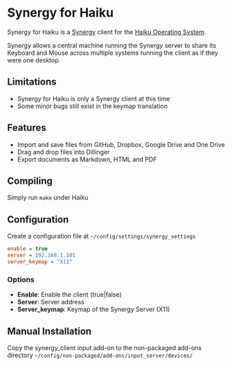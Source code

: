 # Synergy for Haiku

Synergy for Haiku is a [Synergy](http://symless.com) client for the [Haiku Operating System](http://haiku-os.org).

Synergy allows a central machine running the Synergy server to share its Keyboard and Mouse across multiple systems running the client as if they were one desktop.

## Limitations
  - Synergy for Haiku is only a Synergy client at this time
  - Some minor bugs still exist in the keymap translation

## Features
  - Import and save files from GitHub, Dropbox, Google Drive and One Drive
  - Drag and drop files into Dillinger
  - Export documents as Markdown, HTML and PDF

## Compiling
Simply run ```make``` under Haiku

## Configuration
  Create a configuration file at ```~/config/settings/synergy_settings```
  
  ```ini
  enable = true
  server = 192.168.1.101
  server_keymap = "X11"
  ```
### Options
  * **Enable**: Enable the client (true|false)
  * **Server**: Server address
  * **Server_keymap**: Keymap of the Synergy Server (X11)
  
## Manual Installation
Copy the synergy_client input add-on to the non-packaged add-ons directory ```~/config/non-packaged/add-ons/input_server/devices/```
